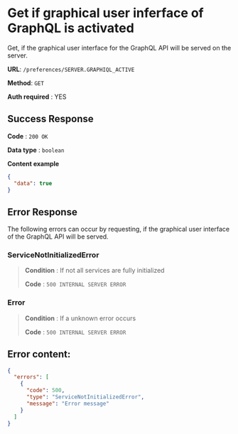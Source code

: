 # Get if graphical user inferface of GraphQL is activated

Get, if the graphical user interface for the GraphQL API will be served on the server.

**URL**: `/preferences/SERVER.GRAPHIQL_ACTIVE`

**Method**: `GET`

**Auth required** : YES


## Success Response

**Code** : `200 OK`

**Data type** : `boolean`

**Content example**

```json
{
  "data": true
}
```

## Error Response

The following errors can occur by requesting, if the graphical user interface of the GraphQL API will be served.

### ServiceNotInitializedError
> **Condition** : If not all services are fully initialized
>
> **Code** : `500 INTERNAL SERVER ERROR`


### Error
> **Condition** : If a unknown error occurs
>
> **Code** : `500 INTERNAL SERVER ERROR`


## Error content:
```json
{
  "errors": [
    {
      "code": 500,
      "type": "ServiceNotInitializedError",
      "message": "Error message"
    }
  ]
}
```